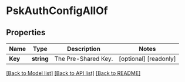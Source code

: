 # PskAuthConfigAllOf

## Properties

Name | Type | Description | Notes
------------ | ------------- | ------------- | -------------
**Key** | **string** | The Pre-Shared Key. | [optional] [readonly] 

[[Back to Model list]](../README.md#documentation-for-models) [[Back to API list]](../README.md#documentation-for-api-endpoints) [[Back to README]](../README.md)


